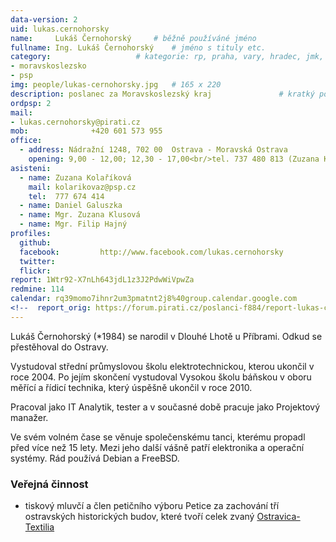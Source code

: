 ```yaml
---
data-version: 2
uid: lukas.cernohorsky
name:     Lukáš Černohorský  	# běžně používáné jméno
fullname: Ing. Lukáš Černohorský  	# jméno s tituly etc.
category:                 	# kategorie: rp, praha, vary, hradec, jmk, senat
- moravskoslezsko
- psp
img: people/lukas-cernohorsky.jpg   # 165 x 220
description: poslanec za Moravskoslezský kraj           	# kratký popis, max 160 znaků
ordpsp: 2
mail:
- lukas.cernohorsky@pirati.cz
mob:			  +420 601 573 955
office:
  - address: Nádražní 1248, 702 00  Ostrava - Moravská Ostrava
    opening: 9,00 - 12,00; 12,30 - 17,00<br/>tel. 737 480 813 (Zuzana Klusová)
asisteni:
  - name: Zuzana Kolaříková
    mail: kolarikovaz@psp.cz
    tel:  777 674 414
  - name: Daniel Galuszka    
  - name: Mgr. Zuzana Klusová
  - name: Mgr. Filip Hajný           
profiles:
  github:                
  facebook: 		http://www.facebook.com/lukas.cernohorsky
  twitter: 		  
  flickr:
report: 1Wtr92-X7nLh643jdL1z3J2PdwWiVpwZa
redmine: 114
calendar: rq39momo7ihnr2um3pmatnt2j8%40group.calendar.google.com
<!--  report_orig: https://forum.pirati.cz/poslanci-f884/report-lukas-cernohorsky-t39059.html-->
---
```


Lukáš Černohorský (\*1984) se narodil v Dlouhé Lhotě u Příbrami. Odkud se přestěhoval do Ostravy.

Vystudoval střední průmyslovou školu elektrotechnickou, kterou ukončil v roce 2004. Po jejím skončení vystudoval Vysokou školu báňskou v oboru měřící a řídicí technika, který úspěšně ukončil v roce 2010.

Pracoval jako IT Analytik, tester a v současné době pracuje jako Projektový manažer.

Ve svém volném čase se věnuje společenskému tanci, kterému propadl před více než 15 lety. Mezi jeho další vášně patří elektronika a operační systémy. Rád používá Debian a FreeBSD.

### Veřejná činnost

- tiskový mluvčí a člen petičního výboru Petice za zachování tří ostravských historických budov, které tvoří celek zvaný [Ostravica-Textilia](http://ostravica-textilia.cz/)
